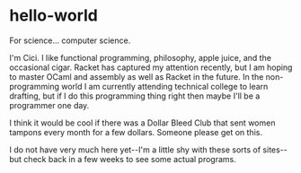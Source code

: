 # hello-world
For science... computer science.

I'm Cici. I like functional programming, philosophy, apple juice, and the occasional cigar. Racket has captured my attention recently, but I am hoping to master OCaml and assembly as well as Racket in the future. In the non-programming world I am currently attending technical college to learn drafting, but if I do this programming thing right then maybe I'll be a programmer one day.

I think it would be cool if there was a Dollar Bleed Club that sent women tampons every month for a few dollars. Someone please get on this.

I do not have very much here yet--I'm a little shy with these sorts of sites--but check back in a few weeks to see some actual programs.
